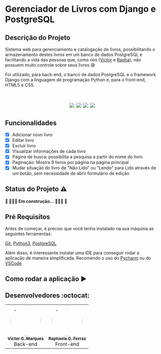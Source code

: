 # Gerenciador de Livros com Django e PostgreSQL

## Descrição do Projeto
Sistema web para gerenciamento e catalogação de livros, possibilitando o armazenamento
destes livros em um banco de dados PostgreSQL e facilitando a vida das pessoas que, como nós ([Victor](https://github.com/VictorGM01)
e [Rapha](https://github.com/raphaelaferraz)), não possuem muito controle sobre seus livros 😅

Foi utilizado, para back-end, o banco de dados PostgreSQL e o framework Django com a linguagem de programação Python e, para o front-end, HTML5 e CSS.

<h1 align="center">
    <img src="https://img.shields.io/static/v1?label=DJANGO&message=FRAMEWORK&color=brightgreen&style=for-the-badge&logo=DJANGO&logoColor=green"/>
    <img src="https://img.shields.io/static/v1?label=POSTGRESQL&message=10.9.1&color=purple&style=for-the-badge&logo=POSTGRESQL&logoColor=purple"/>
    <img src="https://img.shields.io/static/v1?label=PYTHON&message=3.9.9&color=blue&style=for-the-badge&logo=Python"/>
    <img src="https://img.shields.io/static/v1?label=DJANGO&message=4.0.1&color=green&style=for-the-badge"/>
</h1>

## Funcionalidades
- [x] Adicionar novo livro
- [x] Editar livro
- [x] Excluir livro
- [x] Visualizar informações de cada livro
- [x] Página de busca: possibilita a pesquisa a partir do nome do livro
- [x] Paginação: Mostra 9 livros por página na página principal
- [x] Mudar situação do livro de "Não Lido" ou "Lendo" para Lido através de um botão, sem necessidade de abrir formulário de edição

## Status do Projeto :warning:
#### 🚧 👷🏻‍♂️ Em construção... 👷🏻‍♀️ 🚧

## Pré Requisitos
Antes de começar, é preciso que você tenha instalado na sua máquina as seguintes ferramentas:

[Git](https://git-scm.com/), [Python3](https://www.python.org/downloads/release/python-390/), [PostgreSQL](https://www.postgresql.org/download/windows/)

Além disso, é interessante instalar uma IDE para conseguir rodar a aplicação de maneira simplificada. Recomendo o uso do [Pycharm](https://www.jetbrains.com/pycharm/download/#section=windows) ou do [VSCode](https://code.visualstudio.com/download)

## Como rodar a aplicação ▶
##

## Desenvolvedores :octocat:
<table>
    <tr>
    <td align="center"><a href="https://github.com/VictorGM01"><img style="border-radius: 50%;" src="https://avatars.githubusercontent.com/u/86068797?v=4" width="100px;" alt=""/><br /><sub><b>Victor G. Marques</b></sub></a><br />Back-end</td>
    <td align="center"><a href="https://github.com/raphaelaferraz"><img style="border-radius: 50%;" src="https://avatars.githubusercontent.com/u/86068799?v=4" width="100px;" alt=""/><br /><sub><b>Raphaela G. Ferraz</b></sub></a><br />Front-end</td>
    </tr>
</table>